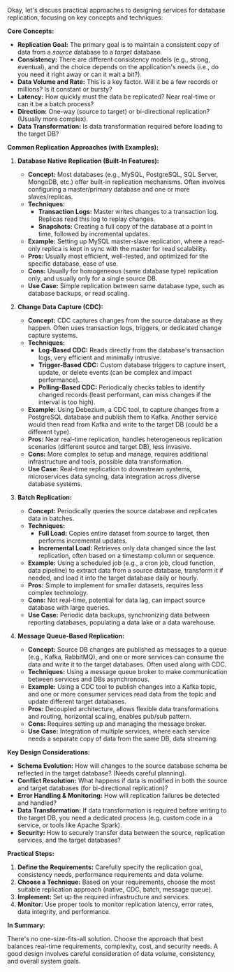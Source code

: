 Okay, let's discuss practical approaches to designing services for database replication, focusing on key concepts and techniques:

**Core Concepts:**

*   **Replication Goal:** The primary goal is to maintain a consistent copy of data from a *source* database to a *target* database.
*   **Consistency:** There are different consistency models (e.g., strong, eventual), and the choice depends on the application's needs (i.e., do you need it right away or can it wait a bit?).
*   **Data Volume and Rate:** This is a key factor.  Will it be a few records or millions?  Is it constant or bursty?
*   **Latency:** How quickly must the data be replicated?  Near real-time or can it be a batch process?
*   **Direction:** One-way (source to target) or bi-directional replication? (Usually more complex).
*   **Data Transformation:** Is data transformation required before loading to the target DB?

**Common Replication Approaches (with Examples):**

1.  **Database Native Replication (Built-In Features):**

    *   **Concept:** Most databases (e.g., MySQL, PostgreSQL, SQL Server, MongoDB, etc.) offer built-in replication mechanisms. Often involves configuring a master/primary database and one or more slaves/replicas.
    *   **Techniques:**
        *   **Transaction Logs:** Master writes changes to a transaction log. Replicas read this log to replay changes.
        *   **Snapshots:** Creating a full copy of the database at a point in time, followed by incremental updates.
    *   **Example:** Setting up MySQL master-slave replication, where a read-only replica is kept in sync with the master for read scalability.
    *   **Pros:** Usually most efficient, well-tested, and optimized for the specific database, ease of use.
    *   **Cons:** Usually for homogeneous (same database type) replication only, and usually only for a single source DB.
    *   **Use Case:** Simple replication between same database type, such as database backups, or read scaling.

2.  **Change Data Capture (CDC):**

    *   **Concept:** CDC captures changes from the source database as they happen.  Often uses transaction logs, triggers, or dedicated change capture systems.
    *   **Techniques:**
        *   **Log-Based CDC:** Reads directly from the database's transaction logs, very efficient and minimally intrusive.
        *   **Trigger-Based CDC:** Custom database triggers to capture insert, update, or delete events (can be complex and impact performance).
        *   **Polling-Based CDC:** Periodically checks tables to identify changed records (least performant, can miss changes if the interval is too high).
    *   **Example:** Using Debezium, a CDC tool, to capture changes from a PostgreSQL database and publish them to Kafka. Another service would then read from Kafka and write to the target DB (could be a different type).
    *   **Pros:** Near real-time replication, handles heterogeneous replication scenarios (different source and target DB), less invasive.
    *   **Cons:**  More complex to setup and manage, requires additional infrastructure and tools, possible data transformation.
    *   **Use Case:** Real-time replication to downstream systems, microservices data syncing, data integration across diverse database systems.

3.  **Batch Replication:**

    *   **Concept:** Periodically queries the source database and replicates data in batches.
    *   **Techniques:**
        *   **Full Load:** Copies entire dataset from source to target, then performs incremental updates.
        *   **Incremental Load:** Retrieves only data changed since the last replication, often based on a timestamp column or sequence.
    *   **Example:** Using a scheduled job (e.g., a cron job, cloud function, data pipeline) to extract data from a source database, transform it if needed, and load it into the target database daily or hourly.
    *   **Pros:** Simple to implement for smaller datasets, requires less complex technology.
    *   **Cons:** Not real-time, potential for data lag, can impact source database with large queries.
    *   **Use Case:** Periodic data backups, synchronizing data between reporting databases, populating a data lake or a data warehouse.

4.  **Message Queue-Based Replication:**

    *   **Concept:** Source DB changes are published as messages to a queue (e.g., Kafka, RabbitMQ), and one or more services can consume the data and write it to the target databases. Often used along with CDC.
    *   **Techniques:** Using a message queue broker to make communication between services and DBs asynchronous.
    *   **Example:** Using a CDC tool to publish changes into a Kafka topic, and one or more consumer services read data from the topic and update different target databases.
    *   **Pros:** Decoupled architecture, allows flexible data transformations and routing, horizontal scaling, enables pub/sub pattern.
    *   **Cons:** Requires setting up and managing the message broker.
    *   **Use Case:** Integration of multiple services, where each service needs a separate copy of data from the same DB, data streaming.

**Key Design Considerations:**

*   **Schema Evolution:** How will changes to the source database schema be reflected in the target database? (Needs careful planning).
*   **Conflict Resolution:** What happens if data is modified in both the source and target databases (for bi-directional replication)?
*   **Error Handling & Monitoring:** How will replication failures be detected and handled?
*   **Data Transformation:** If data transformation is required before writing to the target DB, you need a dedicated process (e.g. custom code in a service, or tools like Apache Spark).
*   **Security:**  How to securely transfer data between the source, replication services, and the target databases?

**Practical Steps:**

1.  **Define the Requirements:** Carefully specify the replication goal, consistency needs, performance requirements and data volume.
2.  **Choose a Technique:** Based on your requirements, choose the most suitable replication approach (native, CDC, batch, message queue).
3.  **Implement:** Set up the required infrastructure and services.
4.  **Monitor:** Use proper tools to monitor replication latency, error rates, data integrity, and performance.

**In Summary:**

There's no one-size-fits-all solution. Choose the approach that best balances real-time requirements, complexity, cost, and security needs. A good design involves careful consideration of data volume, consistency, and overall system goals.
